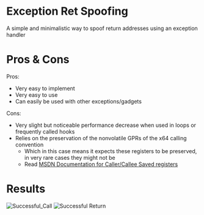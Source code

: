 # Exception Ret Spoofing
A simple and minimalistic way to spoof return addresses using an exception handler

# Pros & Cons
Pros:
* Very easy to implement
* Very easy to use
* Can easily be used with other exceptions/gadgets

Cons:
* Very slight but noticeable performance decrease when used in loops or frequently called hooks
* Relies on the preservation of the nonvolatile GPRs of the x64 calling convention
  * Which in this case means it expects these registers to be preserved, in very rare cases they might not be
  * Read [MSDN Documentation for Caller/Callee Saved registers](https://docs.microsoft.com/en-us/cpp/build/x64-calling-convention?view=msvc-170#callercallee-saved-registers)
  
# Results
![Successful_Call](https://github.com/Peribunt/Exception-Ret-Spoofing/blob/main/MsgBoxCall.jpg?raw=true)
![Successful Return](https://github.com/Peribunt/Exception-Ret-Spoofing/blob/main/MsgBoxResult.jpg?raw=true)

